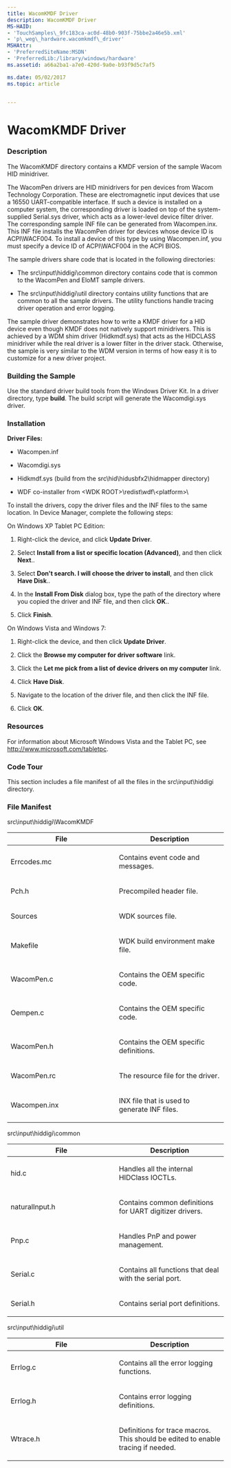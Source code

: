 ```yaml
---
title: WacomKMDF Driver
description: WacomKMDF Driver
MS-HAID:
- 'TouchSamples\_9fc183ca-ac0d-48b0-903f-75bbe2a46e5b.xml'
- 'p\_weg\_hardware.wacomkmdf\_driver'
MSHAttr:
- 'PreferredSiteName:MSDN'
- 'PreferredLib:/library/windows/hardware'
ms.assetid: a66a2ba1-a7e0-420d-9a0e-b93f9d5c7af5

ms.date: 05/02/2017
ms.topic: article


---
```


# WacomKMDF Driver


### Description

The WacomKMDF directory contains a KMDF version of the sample Wacom HID minidriver.

The WacomPen drivers are HID minidrivers for pen devices from Wacom Technology Corporation. These are electromagnetic input devices that use a 16550 UART-compatible interface. If such a device is installed on a computer system, the corresponding driver is loaded on top of the system-supplied Serial.sys driver, which acts as a lower-level device filter driver. The corresponding sample INF file can be generated from Wacompen.inx. This INF file installs the WacomPen driver for devices whose device ID is ACPI\\WACF004. To install a device of this type by using Wacompen.inf, you must specify a device ID of ACPI\\WACF004 in the ACPI BIOS.

The sample drivers share code that is located in the following directories:

-   The src\\input\\hiddigi\\common directory contains code that is common to the WacomPen and EloMT sample drivers.

-   The src\\input\\hiddigi\\util directory contains utility functions that are common to all the sample drivers. The utility functions handle tracing driver operation and error logging.

The sample driver demonstrates how to write a KMDF driver for a HID device even though KMDF does not natively support minidrivers. This is achieved by a WDM shim driver (Hidkmdf.sys) that acts as the HIDCLASS minidriver while the real driver is a lower filter in the driver stack. Otherwise, the sample is very similar to the WDM version in terms of how easy it is to customize for a new driver project.

### Building the Sample

Use the standard driver build tools from the Windows Driver Kit. In a driver directory, type **build**. The build script will generate the Wacomdigi.sys driver.

### Installation

**Driver Files:**

-   Wacompen.inf

-   Wacomdigi.sys

-   Hidkmdf.sys (build from the src\\hid\\hidusbfx2\\hidmapper directory)

-   WDF co-installer from &lt;WDK ROOT&gt;\\redist\\wdf\\&lt;platform&gt;\\

To install the drivers, copy the driver files and the INF files to the same location. In Device Manager, complete the following steps:

On Windows XP Tablet PC Edition:

1.  Right-click the device, and click **Update Driver**.

2.  Select **Install from a list or specific location (Advanced)**, and then click **Next**..

3.  Select **Don't search. I will choose the driver to install**, and then click **Have Disk**..

4.  In the **Install From Disk** dialog box, type the path of the directory where you copied the driver and INF file, and then click **OK**..

5.  Click **Finish**.

On Windows Vista and Windows 7:

1.  Right-click the device, and then click **Update Driver**.

2.  Click the **Browse my computer for driver software** link.

3.  Click the **Let me pick from a list of device drivers on my computer** link.

4.  Click **Have Disk**.

5.  Navigate to the location of the driver file, and then click the INF file.

6.  Click **OK**.

### Resources

For information about Microsoft Windows Vista and the Tablet PC, see http://www.microsoft.com/tabletpc.

### Code Tour

This section includes a file manifest of all the files in the src\\input\\hiddigi directory.

### File Manifest

src\\input\\hiddigi\\WacomKMDF

<table>
<colgroup>
<col width="50%" />
<col width="50%" />
</colgroup>
<thead>
<tr class="header">
<th>File</th>
<th>Description</th>
</tr>
</thead>
<tbody>
<tr class="odd">
<td><p>Errcodes.mc</p></td>
<td><p>Contains event code and messages.</p></td>
</tr>
<tr class="even">
<td><p>Pch.h</p></td>
<td><p>Precompiled header file.</p></td>
</tr>
<tr class="odd">
<td><p>Sources</p></td>
<td><p>WDK sources file.</p></td>
</tr>
<tr class="even">
<td><p>Makefile</p></td>
<td><p>WDK build environment make file.</p></td>
</tr>
<tr class="odd">
<td><p>WacomPen.c</p></td>
<td><p>Contains the OEM specific code.</p></td>
</tr>
<tr class="even">
<td><p>Oempen.c</p></td>
<td><p>Contains the OEM specific code.</p></td>
</tr>
<tr class="odd">
<td><p>WacomPen.h</p></td>
<td><p>Contains the OEM specific definitions.</p></td>
</tr>
<tr class="even">
<td><p>WacomPen.rc</p></td>
<td><p>The resource file for the driver.</p></td>
</tr>
<tr class="odd">
<td><p>Wacompen.inx</p></td>
<td><p>INX file that is used to generate INF files.</p></td>
</tr>
</tbody>
</table>

 

src\\input\\hiddigi\\common

<table>
<colgroup>
<col width="50%" />
<col width="50%" />
</colgroup>
<thead>
<tr class="header">
<th>File</th>
<th>Description</th>
</tr>
</thead>
<tbody>
<tr class="odd">
<td><p>hid.c</p></td>
<td><p>Handles all the internal HIDClass IOCTLs.</p></td>
</tr>
<tr class="even">
<td><p>naturalInput.h</p></td>
<td><p>Contains common definitions for UART digitizer drivers.</p></td>
</tr>
<tr class="odd">
<td><p>Pnp.c</p></td>
<td><p>Handles PnP and power management.</p></td>
</tr>
<tr class="even">
<td><p>Serial.c</p></td>
<td><p>Contains all functions that deal with the serial port.</p></td>
</tr>
<tr class="odd">
<td><p>Serial.h</p></td>
<td><p>Contains serial port definitions.</p></td>
</tr>
</tbody>
</table>

 

src\\input\\hiddigi\\util

<table>
<colgroup>
<col width="50%" />
<col width="50%" />
</colgroup>
<thead>
<tr class="header">
<th>File</th>
<th>Description</th>
</tr>
</thead>
<tbody>
<tr class="odd">
<td><p>Errlog.c</p></td>
<td><p>Contains all the error logging functions.</p></td>
</tr>
<tr class="even">
<td><p>Errlog.h</p></td>
<td><p>Contains error logging definitions.</p></td>
</tr>
<tr class="odd">
<td><p>Wtrace.h</p></td>
<td><p>Definitions for trace macros. This should be edited to enable tracing if needed.</p></td>
</tr>
</tbody>
</table>

 

 

 






